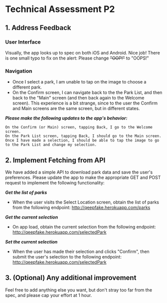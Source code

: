 # Technical Assessment P2

## 1. Address Feedback

### User Interface

Visually, the app looks up to spec on both iOS and Android. Nice job! 
There is one small typo to fix on the alert: Please change ~~"OOP!"~~ to "OOPS!"

### Navigation

- Once I select a park, I am unable to tap on the image to choose a different park.
- On the Confirm screen, I can navigate back to the the Park List, and then back to the "Main" screen (and then back again to the Welcome screen). This experience is a bit strange, since to the user the Confirm and Main screens are the same screen, but in different states. 

***Please make the following updates to the app's behavior:***

```
On the Confirm (or Main) screen, tapping Back, I go to the Welcome screen.
On the Park List screen, tapping Back, I should go to the Main screen.
Once I have made a selection, I should be able to tap the image to go to the Park List and change my selection.
```

## 2. Implement Fetching from API

We have added a simple API to download park data and save the user's preferences.  Please update the app to make the appropriate GET and POST request to implement the following functionality:

***Get the list of parks***

- When the user visits the Select Location screen, obtain the list of parks from the following endpoint: http://qeepfake.herokuapp.com/parks

***Get the current selection***

- On app load, obtain the current selection from the following endpoint: http://qeepfake.herokuapp.com/selectedPark

***Set the current selection***

- When the user has made their selection and clicks "Confirm", then submit the user's selection to the following endpoint: http://qeepfake.herokuapp.com/selectedPark

## 3. (Optional) Any additional improvement

Feel free to add anything else you want, but don't stray too far from the spec, and please cap your effort at 1 hour.
